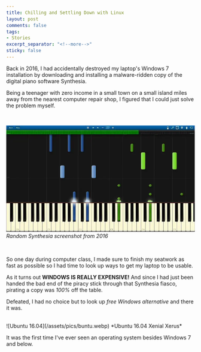 ```yaml
---
title: Chilling and Settling Down with Linux
layout: post
comments: false
tags:
- Stories
excerpt_separator: "<!--more-->"
sticky: false
---
```


Back in 2016, I had accidentally destroyed my laptop's Windows 7 installation by downloading and installing a malware-ridden copy
of the digital piano software Synthesia. <!--more-->

Being a teenager with zero income in a small town on a small island miles away from the nearest computer repair shop, I
figured that I could just solve the problem myself.

<br>

![Synthesia Screenshot](/assets/pics/synthesia.webp)
*Random Synthesia screenshot from 2016*

<br>

So one day during computer class, I made sure to finish my seatwork as fast as possible so I had time to look up ways to
get my laptop to be usable.

As it turns out **WINDOWS IS REALLY EXPENSIVE!** And since I had just been handed the bad end of the piracy stick through that
Synthesia fiasco, pirating a copy was *100%* off the table.

Defeated, I had no choice but to look up *free Windows alternative* and there it was.

<br>
![Ubuntu 16.04](/assets/pics/buntu.webp)
*Ubuntu 16.04 Xenial Xerus*
<br>

It was the first time I've ever seen an operating system besides Windows 7 and below.